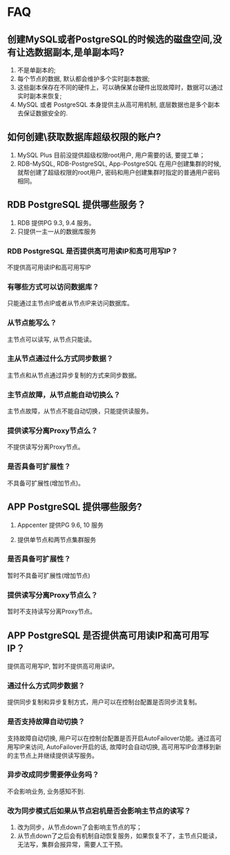 ---
---

# FAQ

## 创建MySQL或者PostgreSQL的时候选的磁盘空间,没有让选数据副本,是单副本吗?

1. 不是单副本的;
2. 每个节点的数据, 默认都会维护多个实时副本数据;
3. 这些副本保存在不同的硬件上，可以确保某台硬件出现故障时，数据可以通过实时副本来恢复;
4. MySQL 或者 PostgreSQL 本身提供主从高可用机制, 底层数据也是多个副本去保证数据安全的.

## 如何创建\获取数据库超级权限的账户?

1. MySQL Plus 目前没提供超级权限root用户, 用户需要的话, 要提工单；
2. RDB-MySQL, RDB-PostgreSQL, App-PostgreSQL 在用户创建集群的时候, 就帮创建了超级权限的root用户, 密码和用户创建集群时指定的普通用户密码相同。

## RDB PostgreSQL 提供哪些服务？

1. RDB 提供PG 9.3, 9.4 服务。
2. 只提供一主一从的数据库服务

### RDB PostgreSQL 是否提供高可用读IP和高可用写IP？

不提供高可用读IP和高可用写IP

### 有哪些方式可以访问数据库？

只能通过主节点IP或者从节点IP来访问数据库。

### 从节点能写么？

主节点可以读写, 从节点只能读。

### 主从节点通过什么方式同步数据？

主节点和从节点通过异步复制的方式来同步数据。

### 主节点故障，从节点能自动切换么？

主节点故障，从节点不能自动切换，只能提供读服务。

### 提供读写分离Proxy节点么？

不提供读写分离Proxy节点。

### 是否具备可扩展性？

不具备可扩展性(增加节点)。

## APP PostgreSQL 提供哪些服务?

1. Appcenter 提供PG 9.6, 10 服务

2. 提供单节点和两节点集群服务
   
### 是否具备可扩展性？

暂时不具备可扩展性(增加节点)

### 提供读写分离Proxy节点么？

暂时不支持读写分离Proxy节点。

## APP PostgreSQL 是否提供高可用读IP和高可用写IP？

提供高可用写IP, 暂时不提供高可用读IP。

### 通过什么方式同步数据？

提供同步复制和异步复制方式，用户可以在控制台配置是否同步流复制。

### 是否支持故障自动切换？

支持故障自动切换, 用户可以在控制台配置是否开启AutoFailover功能。通过高可用写IP来访问, AutoFailover开启的话, 故障时会自动切换, 高可用写IP会漂移到新的主节点上并继续提供读写服务。

### 异步改成同步需要停业务吗？

不会影响业务, 业务感知不到.

### 改为同步模式后如果从节点宕机是否会影响主节点的读写？

1. 改为同步，从节点down了会影响主节点的写；
2. 从节点down了之后会有机制自动恢复服务，如果恢复不了，主节点只能读，无法写，集群会报异常，需要人工干预。